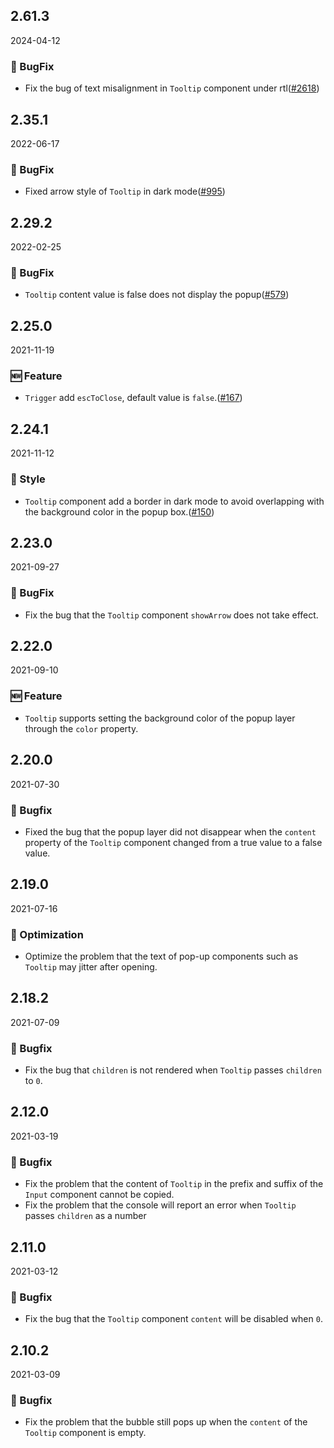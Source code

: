 ## 2.61.3

2024-04-12

### 🐛 BugFix

- Fix the bug of text misalignment in `Tooltip` component under rtl([#2618](https://github.com/arco-design/arco-design/pull/2618))

## 2.35.1

2022-06-17

### 🐛 BugFix

- Fixed arrow style of `Tooltip` in dark mode([#995](https://github.com/arco-design/arco-design/pull/995))

## 2.29.2

2022-02-25

### 🐛 BugFix

- ` Tooltip ` content value is false does not display the popup([#579](https://github.com/arco-design/arco-design/pull/579))

## 2.25.0

2021-11-19

### 🆕 Feature

- `Trigger` add `escToClose`, default value is `false`.([#167](https://github.com/arco-design/arco-design/pull/167))

## 2.24.1

2021-11-12

### 💅 Style

- `Tooltip` component add a border in dark mode to avoid overlapping with the background color in the popup box.([#150](https://github.com/arco-design/arco-design/pull/150))

## 2.23.0

2021-09-27

### 🐛 BugFix

- Fix the bug that the `Tooltip` component `showArrow` does not take effect.

## 2.22.0

2021-09-10

### 🆕 Feature

- `Tooltip` supports setting the background color of the popup layer through the `color` property.

## 2.20.0

2021-07-30

### 🐛 Bugfix

- Fixed the bug that the popup layer did not disappear when the `content` property of the `Tooltip` component changed from a true value to a false value.



## 2.19.0

2021-07-16

### 💎 Optimization

- Optimize the problem that the text of pop-up components such as `Tooltip` may jitter after opening.

## 2.18.2

2021-07-09

### 🐛 Bugfix

- Fix the bug that `children` is not rendered when `Tooltip` passes `children` to `0`.

## 2.12.0

2021-03-19

### 🐛 Bugfix

- Fix the problem that the content of `Tooltip` in the prefix and suffix of the `Input` component cannot be copied.
- Fix the problem that the console will report an error when `Tooltip` passes `children` as a number

## 2.11.0

2021-03-12

### 🐛 Bugfix

- Fix the bug that the `Tooltip` component `content` will be disabled when `0`.

## 2.10.2

2021-03-09

### 🐛 Bugfix

- Fix the problem that the bubble still pops up when the `content` of the `Tooltip` component is empty.

